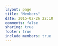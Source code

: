 ```yaml
---
layout: page
title: "Members"
date: 2015-02-26 22:10
comments: false
sharing: true
footer: true
include_members: true
---
```


<div class="row">
  <div class="users-left col-md-5"></div>

  <div class="users-right col-md-offset-1 col-md-6"></div>
</div>
